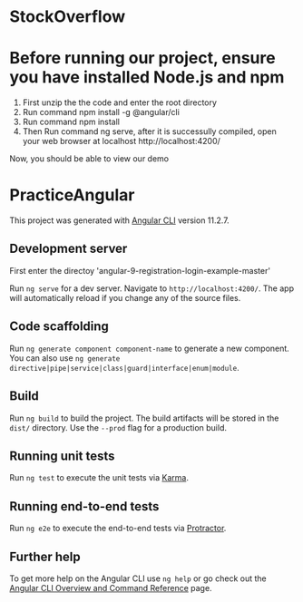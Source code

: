 # StockOverflow
# Before running our project, ensure you have installed Node.js and npm

  1. First unzip the the code and enter the root directory 
  2. Run command npm install -g @angular/cli
  3. Run command npm install
  4. Then Run command ng serve, after it is successully compiled, 
  open your web browser at localhost http://localhost:4200/

  Now, you should be able to view our demo

# PracticeAngular

This project was generated with [Angular CLI](https://github.com/angular/angular-cli) version 11.2.7.

## Development server

First enter the directoy 'angular-9-registration-login-example-master'

Run `ng serve` for a dev server. Navigate to `http://localhost:4200/`. The app will automatically reload if you change any of the source files.

## Code scaffolding

Run `ng generate component component-name` to generate a new component. You can also use `ng generate directive|pipe|service|class|guard|interface|enum|module`.

## Build

Run `ng build` to build the project. The build artifacts will be stored in the `dist/` directory. Use the `--prod` flag for a production build.

## Running unit tests

Run `ng test` to execute the unit tests via [Karma](https://karma-runner.github.io).

## Running end-to-end tests

Run `ng e2e` to execute the end-to-end tests via [Protractor](http://www.protractortest.org/).

## Further help

To get more help on the Angular CLI use `ng help` or go check out the [Angular CLI Overview and Command Reference](https://angular.io/cli) page.
